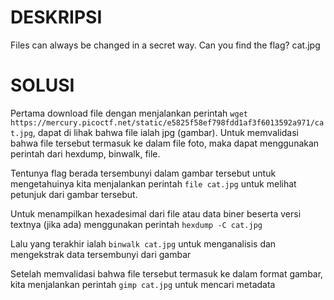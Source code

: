 # DESKRIPSI

Files can always be changed in a secret way. Can you find the flag? cat.jpg

# SOLUSI 

Pertama download file dengan menjalankan perintah ```wget https://mercury.picoctf.net/static/e5825f58ef798fdd1af3f6013592a971/cat.jpg```, dapat di lihak bahwa file ialah jpg (gambar).
Untuk memvalidasi bahwa file tersebut termasuk ke dalam file foto, maka dapat menggunakan perintah dari hexdump, binwalk, file.

Tentunya flag berada tersembunyi dalam gambar tersebut untuk mengetahuinya kita menjalankan perintah ```file cat.jpg``` untuk melihat petunjuk dari gambar tersebut.

Untuk menampilkan hexadesimal dari file atau data biner beserta versi textnya (jika ada) menggunakan perintah ```hexdump -C cat.jpg```

Lalu yang terakhir ialah ```binwalk cat.jpg``` untuk menganalisis dan mengekstrak data tersembunyi dari gambar

Setelah memvalidasi bahwa file tersebut termasuk ke dalam format gambar, kita menjalankan perintah ```gimp cat.jpg``` untuk mencari metadata 
